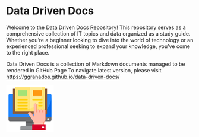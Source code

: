 # Data Driven Docs
Welcome to the Data Driven Docs Repository! This repository serves as a comprehensive collection of IT topics and data organized as a study guide. Whether you’re a beginner looking to dive into the world of technology or an experienced professional seeking to expand your knowledge, you’ve come to the right place.

Data Driven Docs is a collection of Markdown documents managed to be rendered in GitHub Page
To navigate latest version, please visit https://ggranados.github.io/data-driven-docs/

![elearning.png](./docs/img/elearning.png)